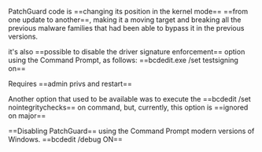 PatchGuard code is ==changing its position in the kernel mode==
==from one update to another==, making it a moving target and breaking all the previous malware families that had been able to bypass it in the previous versions.

it's also ==possible to disable the driver signature enforcement==
option using the Command Prompt, as follows: ==bcdedit.exe /set testsigning on==

Requires ==admin privs and restart==

Another option that used to be available was to execute the ==bcdedit
/set nointegritychecks== on command, but, currently, this option is ==ignored on major==

==Disabling PatchGuard== using the Command Prompt
modern versions of Windows.
==bcdedit \/debug ON==
